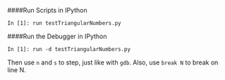 
####Run Scripts in IPython

    In [1]: run testTriangularNumbers.py

####Run the Debugger in IPython

    In [1]: run -d testTriangularNumbers.py

Then use `n` and `s` to step, just like with `gdb`. Also, use `break N` 
to break on line N.
